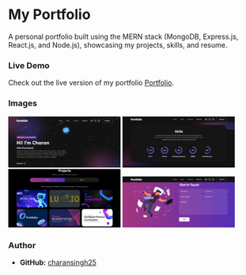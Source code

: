 # My Portfolio
A personal portfolio built using the MERN stack (MongoDB, Express.js, React.js, and Node.js), showcasing my projects, skills, and resume.

### Live Demo
Check out the live version of my portfolio [Portfolio](https://portfolio-charan-singhs-projects.vercel.app/).

### Images

<div class="image-container">
    <img src="/public/readme/image-1.png" width="45%" alt="Portfolio Screenshot 1">
    <img src="/public/readme/image-2.png" width="45%" alt="Portfolio Screenshot 2">
</div>
<div class="image-container">
    <img src="/public/readme/image-3.png" width="45%" alt="Portfolio Screenshot 3">
    <img src="/public/readme/image-4.png" width="45%" alt="Portfolio Screenshot 3">
</div>

### Author
- **GitHub:** [charansingh25](https://github.com/charansingh25)